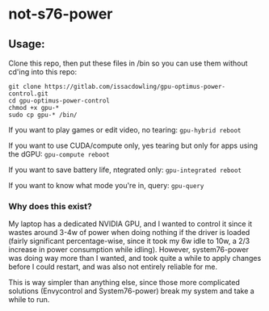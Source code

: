 # not-s76-power

## Usage:

Clone this repo, then put these files in /bin so you can use them without cd'ing into this repo:
```
git clone https://gitlab.com/issacdowling/gpu-optimus-power-control.git
cd gpu-optimus-power-control
chmod +x gpu-*
sudo cp gpu-* /bin/
```

If you want to play games or edit video, no tearing:
`
gpu-hybrid
reboot
`

If you want to use CUDA/compute only, yes tearing but only for apps using the dGPU:
`
gpu-compute
reboot
`

If you want to save battery life, ntegrated only:
`
gpu-integrated
reboot
`

If you want to know what mode you're in, query:
`
gpu-query
`

### Why does this exist?

My laptop has a dedicated NVIDIA GPU, and I wanted to control it since it wastes around 3-4w of power when doing nothing if the driver is loaded (fairly significant percentage-wise, since it took my 6w idle to 10w, a 2/3 increase in power consumption while idling). However, system76-power was doing way more than I wanted, and took quite a while to apply changes before I could restart, and was also not entirely reliable for me. 

This is way simpler than anything else, since those more complicated solutions (Envycontrol and System76-power) break my system and take a while to run.